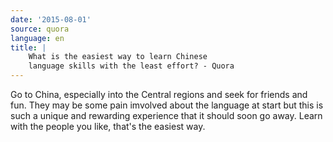 ```yaml
---
date: '2015-08-01'
source: quora
language: en
title: |
    What is the easiest way to learn Chinese
    language skills with the least effort? - Quora
---
```


Go to China, especially into the Central regions and seek for friends
and fun. They may be some pain imvolved about the language at start but
this is such a unique and rewarding experience that it should soon go
away. Learn with the people you like, that\'s the easiest way.
